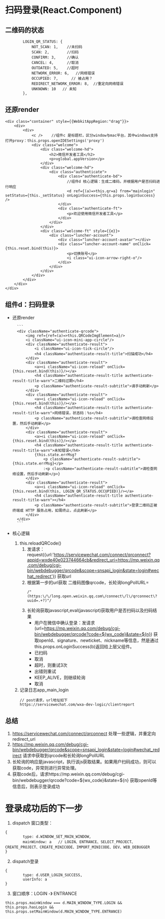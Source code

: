 # 扫码登录(React.Component)
## 二维码的状态
```
        LOGIN_QR_STATUS: {
            NOT_SCAN: 1,    //未扫码
            SCAN: 2,        //扫码
            CONFIRM: 3,     //确认
            CANCEL: 4,      //取消
            OUTDATED: 5,    //超时
            NETWORK_ERROR: 6,   //网络错误
            OCCUPIED: 7,      // 被占用？
            REDIRECT_NETWORK_ERROR: 8,  //重定向网络错误
            UNKNOWN: 10   // 未知
        },
```
## 还原render
```
<div class="container" style={{WebkitAppRegion:"drag"}}>
    <div>
        <div>
            <c />    //组件c 是标题栏，区分window与mac平台，其中windows支持打开proxy：this.props.openIDESettings('proxy')
            <div class="welcome">
                <div class="welcome-hd">
                    <h2>微信开发者工具</h2>
                    <p>vglobal.appVersion</p>
                </div>
                <div class="welcome-hd">
                    <div class="authenticate">
                        <div class="authenticate-bd"> 
                            //组件d 核心逻辑：生成二维码，并根据用户是否扫码进行响应
                            <d ref={(a)=>this.qr=a} from="mainlogin" setStatus={this._setStatus} onLoginSuccess={this.props.loginSuccess} />
                        </div>
                        <div class="authenticate-ft">
                            <p>欢迎使用微信开发者工具</p>
                        </div>
                    </div>
                </div>
                <div class="welcome-ft" style={{e}}>
                    <div class="luncher-account">
                        <div class="luncher-account-avatar"></div>
                        <div class="luncher-account-name" onClick={this.reset.bind(this)}>
                            <p>切换账号</p>
                            <i class="ui-icon-arrow-right-o"/>
                        </div>    
                    </div>
                </div>
            </div>
        </div>
    </div>
</div>
```
## 组件d：扫码登录
- 还原render

        ```
        <div className="authenticate-qrcode">
            <img ref={ref=(a)=>this.QRCodeImgElement=a}/>
            <i className="ui-icon-mini-app-circle"/>
            <div className="authenticate-result">
                <i className="ui-icon-tick-circle"/>
                <h4 className="authenticate-result-title">扫描成功</h4>
            </div>
            <div className="authenticate-result">
                <a><i className="ui-icon-reload" onClick={this.reset.bind(this)}/></a>
                <h4 className="authenticate-result-title authenticate-result-title-warn">二维码过期</h4>
                <p className="authenticate-result-subtitle">请手动刷新</p>
            </div>
            <div className="authenticate-result">
                <a><i className="ui-icon-reload" onClick={this.reset.bind(this)}/></a>
                <h4 className="authenticate-result-title authenticate-result-title-warn">网络错误，状态码：%s</h4>
                <p className="authenticate-result-subtitle">请检查网络设置，然后手动刷新</p>
            </div>
            <div className="authenticate-result">
                <a><i className="ui-icon-reload" onClick={this.reset.bind(this)}/></a>
                <h4 className="authenticate-result-title authenticate-result-title-warn">未知错误</h4>
                {this.state.errMsg?
                    <p className="authenticate-result-subtitle">{this.state.errMsg}</p>
                    :<p className="authenticate-result-subtitle">请检查网络设置，然后手动刷新</p>}
            </div>
            <div className="authenticate-result">
                <a><i className="ui-icon-reload" onClick={this.reset.bind(this, LOGIN_QR_STATUS.OCCUPIED)}/></a>
                <h4 className="authenticate-result-title authenticate-result-title-warn"></h4>
                <p className="authenticate-result-subtitle">登录二维码正被终端或 HTTP 服务占用，如需终止，点此刷新</p>
            </div>
        </div>
        ```
- 核心逻辑
  1. this.reloadQRCode()
     1. 发请求：request({url:'https://servicewechat.com/connect/qrconnect?appid=wxde40e023744664cb&redirect_uri=https://mp.weixin.qq.com/debug/cgi-bin/webdebugger/qrcode&scope=snsapi_login&state=login#wechat_redirect'}) 获取url
     2. 根据第一步的url获取 二维码图像qrcode，长轮询longPollURL=
        ```
        /"(https:\/\/long.open.weixin.qq.com\/connect\/l\/qrconnect\?uuid=.+?)"/
        ```
     3. 长轮询获取javascript,eval(javascript)获取用户是否扫码以及扫码结果
        - 用户在微信中确认登录：发请求(url=https://mp.weixin.qq.com/debug/cgi-bin/webdebugger/qrcode?code=${wx_code}&state=${n}) 获取openId、signature、newticket、nickname等信息，然是通过this.props.onLoginSuccess(b)返回给上层父组件。
        - 已扫码
        - 取消
        - 超时，则重试3次
        - 出错则重试
        - KEEP_ALIVE，则继续轮询
        - 取消
  2. 记录日志app_main_login
        ```
        // post请求，url地址如下
        https://servicewechat.com/wxa-dev-logic/clientreport
        ```
        
## 总结
1. https://servicewechat.com/connect/qrconnect 处理一些逻辑，并重定向redirect_uri
2. https://mp.weixin.qq.com/debug/cgi-bin/webdebugger/qrcode&scope=snsapi_login&state=login#wechat_redirect 请求中获取到qrcode和长轮询longPollURL
3. 长轮询的响应是javascript，执行该js获取结果。如果用户扫码成功，则可以获取code，异常则进行异常处理。
4. 获取code后，请求https://mp.weixin.qq.com/debug/cgi-bin/webdebugger/qrcode?code=${wx_code}&state=${n} 获取openId等信息后，则表示登录成功

# 登录成功后的下一步
1. dispatch 窗口类型：
```
{
        type: d.WINDOW_SET_MAIN_WINDOW,
        mainWindow: a   // LOGIN、ENTRANCE、SELECT_PROJECT、CREATE_PROJECT、CREATE_MINICODE、IMPORT_MINICODE、DEV、WEB_DEBUGGER
}
```
2. dispatch登录
```
{
        type: d.USER_LOGIN_SUCCESS,
        userInfo: a
}
```
3. 窗口顺序：LOGIN -》 ENTRANCE
```
this.props.mainWindow === d.MAIN_WINDOW_TYPE.LOGIN && this.props.hasLogin && this.props.setMainWindow(d.MAIN_WINDOW_TYPE.ENTRANCE)
```
